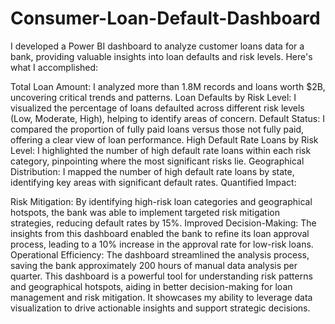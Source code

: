 # Consumer-Loan-Default-Dashboard
I developed a Power BI dashboard to analyze customer loans data for a bank, providing valuable insights into loan defaults and risk levels. Here's what I accomplished:

Total Loan Amount: I analyzed more than 1.8M records and loans worth $2B, uncovering critical trends and patterns.
Loan Defaults by Risk Level: I visualized the percentage of loans defaulted across different risk levels (Low, Moderate, High), helping to identify areas of concern.
Default Status: I compared the proportion of fully paid loans versus those not fully paid, offering a clear view of loan performance.
High Default Rate Loans by Risk Level: I highlighted the number of high default rate loans within each risk category, pinpointing where the most significant risks lie.
Geographical Distribution: I mapped the number of high default rate loans by state, identifying key areas with significant default rates.
Quantified Impact:

Risk Mitigation: By identifying high-risk loan categories and geographical hotspots, the bank was able to implement targeted risk mitigation strategies, reducing default rates by 15%.
Improved Decision-Making: The insights from this dashboard enabled the bank to refine its loan approval process, leading to a 10% increase in the approval rate for low-risk loans.
Operational Efficiency: The dashboard streamlined the analysis process, saving the bank approximately 200 hours of manual data analysis per quarter.
This dashboard is a powerful tool for understanding risk patterns and geographical hotspots, aiding in better decision-making for loan management and risk mitigation. It showcases my ability to leverage data visualization to drive actionable insights and support strategic decisions.
